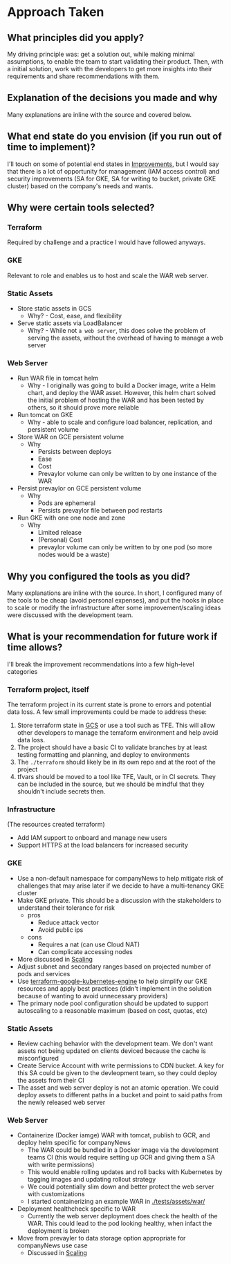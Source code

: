 # Approach Taken

## What principles did you apply?

My driving principle was: get a solution out, while making minimal assumptions, to enable the team to start validating their product. Then, with a initial solution, work with the developers to get more insights into their requirements and share recommendations with them.

## Explanation of the decisions you made and why

Many explanations are inline with the source and covered below.

## What end state do you envision (if you run out of time to implement)?

I'll touch on some of potential end states in [Improvements](#improvements), but I would say that there is a lot of opportunity for management (IAM access control) and security improvements (SA for GKE, SA for writing to bucket, private GKE cluster) based on the company's needs and wants.

## Why were certain tools selected?

### Terraform
Required by challenge and a practice I would have followed anyways.

### GKE
Relevant to role and enables us to host and scale the WAR web server.

### Static Assets
* Store static assets in GCS
  * Why? - Cost, ease, and flexibility
* Serve static assets via LoadBalancer
  * Why? - While not `a web server`, this does solve the problem of serving the assets, without the overhead of having to manage a web server

### Web Server
* Run WAR file in tomcat helm
  * Why - I originally was going to build a Docker image, write a Helm chart, and deploy the WAR asset. However, this helm chart solved the initial problem of hosting the WAR and has been tested by others, so it should prove more reliable
* Run tomcat on GKE
  * Why - able to scale and configure load balancer, replication, and persistent volume
* Store WAR on GCE persistent volume
  * Why
    * Persists between deploys
    * Ease
    * Cost
    * Prevaylor volume can only be written to by one instance of the WAR
* Persist prevaylor on GCE persistent volume
  * Why 
    * Pods are ephemeral
    * Persists prevaylor file between pod restarts
* Run GKE with one one node and zone
  * Why 
    * Limited release
    * (Personal) Cost
    * prevaylor volume can only be written to by one pod (so more nodes would be a waste)

## Why you configured the tools as you did? 

Many explanations are inline with the source. In short, I configured many of the tools to be cheap (avoid personal expenses), and put the hooks in place to scale or modify the infrastructure after some improvement/scaling ideas were discussed with the development team.

## What is your recommendation for future work if time allows?

I'll break the improvement recommendations into a few high-level categories 

### Terraform project, itself
The terraform project in its current state is prone to errors and potential data loss. A few small improvements could be made to address these:
1. Store terraform state in [GCS](https://www.terraform.io/docs/language/settings/backends/gcs.html) or use a tool such as TFE. This will allow other developers to manage the terraform environment and help avoid data loss.
2. The project should have a basic CI to validate branches by at least testing formatting and planning, and deploy to environments
3. The `./terraform` should likely be in its own repo and at the root of the project
4. tfvars should be moved to a tool like TFE, Vault, or in CI secrets. They can be included in the source, but we should be mindful that they shouldn't include secrets then.

### Infrastructure
(The resources created terraform)

* Add IAM support to onboard and manage new users
* Support HTTPS at the load balancers for increased security

### GKE

* Use a non-default namespace for companyNews to help mitigate risk of challenges that may arise later if we decide to have a multi-tenancy GKE cluster
* Make GKE private. This should be a discussion with the stakeholders to understand their tolerance for risk
  * pros
    * Reduce attack vector
    * Avoid public ips
  * cons
    * Requires a nat (can use Cloud NAT)
    * Can complicate accessing nodes
* More discussed in [Scaling](scaling.md)
* Adjust subnet and secondary ranges based on projected number of pods and services
* Use [terraform-google-kubernetes-engine](https://github.com/terraform-google-modules/terraform-google-kubernetes-engine) to help simplify our GKE resources and apply best practices (didn't implement in the solution because of wanting to avoid unnecessary providers)
* The primary node pool configuration should be updated to support autoscaling to a reasonable maximum (based on cost, quotas, etc)

### Static Assets

* Review caching behavior with the development team. We don't want assets not being updated on clients deviced because the cache is misconfigured
* Create Service Account with write permissions to CDN bucket. A key for this SA could be given to the devleopment team, so they could deploy the assets from their CI
* The asset and web server deploy is not an atomic operation. We could deploy assets to different paths in a bucket and point to said paths from the newly released web server

### Web Server

* Containerize (Docker iamge) WAR with tomcat, publish to GCR, and deploy helm specific for companyNews
  * The WAR could be bundled in a Docker image via the development teams CI (this would require setting up GCR and giving them a SA with write permissions)
  * This would enable rolling updates and roll backs with Kubernetes by tagging images and updating rollout strategy
  * We could potentially slim down and better protect the web server with customizations
  * I started containerizing an example WAR in [./tests/assets/war/](/tests/assets/war/README.md)
* Deployment healthcheck specific to WAR
  * Currently the web server deployment does check the health of the WAR. This could lead to the pod looking healthy, when infact the deployment is broken
* Move from prevayler to data storage option appropriate for companyNews use case
  * Discussed in [Scaling](./scaling.md)